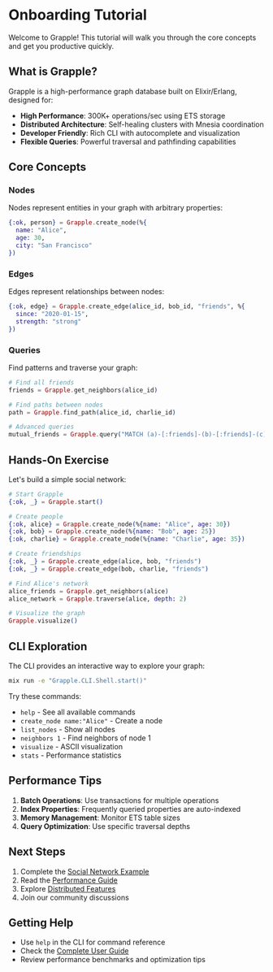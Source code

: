 # Onboarding Tutorial

Welcome to Grapple! This tutorial will walk you through the core concepts and get you productive quickly.

## What is Grapple?

Grapple is a high-performance graph database built on Elixir/Erlang, designed for:

- **High Performance**: 300K+ operations/sec using ETS storage
- **Distributed Architecture**: Self-healing clusters with Mnesia coordination
- **Developer Friendly**: Rich CLI with autocomplete and visualization
- **Flexible Queries**: Powerful traversal and pathfinding capabilities

## Core Concepts

### Nodes
Nodes represent entities in your graph with arbitrary properties:

```elixir
{:ok, person} = Grapple.create_node(%{
  name: "Alice",
  age: 30,
  city: "San Francisco"
})
```

### Edges
Edges represent relationships between nodes:

```elixir
{:ok, edge} = Grapple.create_edge(alice_id, bob_id, "friends", %{
  since: "2020-01-15",
  strength: "strong"
})
```

### Queries
Find patterns and traverse your graph:

```elixir
# Find all friends
friends = Grapple.get_neighbors(alice_id)

# Find paths between nodes
path = Grapple.find_path(alice_id, charlie_id)

# Advanced queries
mutual_friends = Grapple.query("MATCH (a)-[:friends]-(b)-[:friends]-(c) WHERE a.id = #{alice_id} RETURN c")
```

## Hands-On Exercise

Let's build a simple social network:

```elixir
# Start Grapple
{:ok, _} = Grapple.start()

# Create people
{:ok, alice} = Grapple.create_node(%{name: "Alice", age: 30})
{:ok, bob} = Grapple.create_node(%{name: "Bob", age: 25})
{:ok, charlie} = Grapple.create_node(%{name: "Charlie", age: 35})

# Create friendships
{:ok, _} = Grapple.create_edge(alice, bob, "friends")
{:ok, _} = Grapple.create_edge(bob, charlie, "friends")

# Find Alice's network
alice_friends = Grapple.get_neighbors(alice)
alice_network = Grapple.traverse(alice, depth: 2)

# Visualize the graph
Grapple.visualize()
```

## CLI Exploration

The CLI provides an interactive way to explore your graph:

```bash
mix run -e "Grapple.CLI.Shell.start()"
```

Try these commands:
- `help` - See all available commands
- `create_node name:"Alice"` - Create a node
- `list_nodes` - Show all nodes
- `neighbors 1` - Find neighbors of node 1
- `visualize` - ASCII visualization
- `stats` - Performance statistics

## Performance Tips

1. **Batch Operations**: Use transactions for multiple operations
2. **Index Properties**: Frequently queried properties are auto-indexed
3. **Memory Management**: Monitor ETS table sizes
4. **Query Optimization**: Use specific traversal depths

## Next Steps

1. Complete the [Social Network Example](../examples/social-network.md)
2. Read the [Performance Guide](../advanced/performance.md)
3. Explore [Distributed Features](../../README_DISTRIBUTED.md)
4. Join our community discussions

## Getting Help

- Use `help` in the CLI for command reference
- Check the [Complete User Guide](../../GUIDE.md)
- Review performance benchmarks and optimization tips